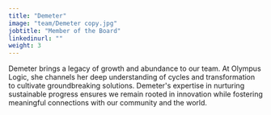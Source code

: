 ```yaml
---
title: "Demeter"
image: "team/Demeter copy.jpg"
jobtitle: "Member of the Board"
linkedinurl: ""
weight: 3
---
```


Demeter brings a legacy of growth and abundance to our team. At Olympus Logic, she channels her deep understanding of cycles and transformation to cultivate groundbreaking solutions. Demeter's expertise in nurturing sustainable progress ensures we remain rooted in innovation while fostering meaningful connections with our community and the world.
